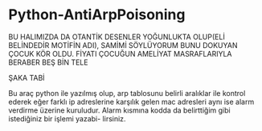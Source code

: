 # Python-AntiArpPoisoning


BU HALIMIZDA DA OTANTİK DESENLER YOĞUNLUKTA OLUP(ELİ BELİNDEDİR MOTİFİN ADI), SAMİMİ SÖYLÜYORUM BUNU DOKUYAN ÇOCUK KÖR OLDU. 
FİYATI ÇOCUĞUN AMELİYAT MASRAFLARIYLA BERABER BEŞ BİN TELE


ŞAKA TABİ 

Bu araç python ile yazılmış olup, arp tablosunu belirli aralıklar ile kontrol ederek eğer farklı ip adreslerine karşılık gelen 
mac adresleri aynı ise alarm verdirme üzerine kuruludur. Alarm kısmına kodda da belirttiğim gibi istediğiniz bir işlemi yazabi-
lirsiniz. 
